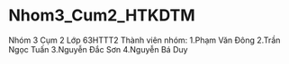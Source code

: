 # Nhom3_Cum2_HTKDTM
Nhóm 3 Cụm 2 Lớp 63HTTT2
Thành viên nhóm:
1.Phạm Văn Đông
2.Trần Ngọc Tuấn
3.Nguyễn Đắc Sơn
4.Nguyễn Bá Duy
